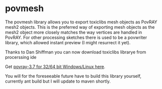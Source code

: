 # povmesh #

The povmesh library allows you to export toxiclibs mesh objects as PovRAY mesh2 objects. This is the preferred way of exporting mesh objects as the mesh2 object more closely matches the way vertices are handled in PovRAY. For other processing sketches there is used to be a povwriter library, which allowed instant preview (I might resurrect it yet).

Thanks to Dan Shiffman you can now download toxiclibs librarye from procerssing ide 

Get [povray-3.7 for 32/64 bit Windows/Linux here](http://www.povray.org).

You will for the foreseeable future have to build this library yourself, currently ant build but I will update to maven shortly.


